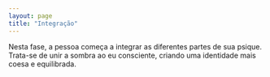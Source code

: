 ```yaml
---
layout: page
title: "Integração"
---
```


Nesta fase, a pessoa começa a integrar as diferentes partes de sua psique. Trata-se de unir a sombra ao eu consciente, criando uma identidade mais coesa e equilibrada.
